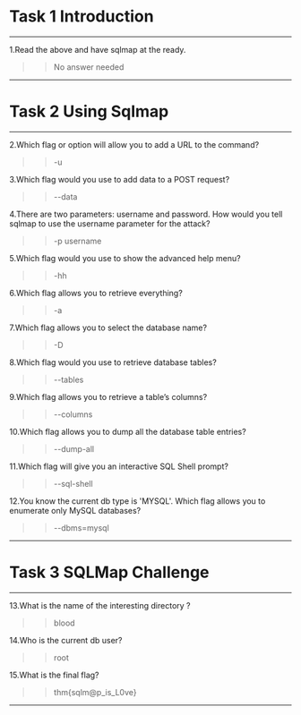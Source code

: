 # Task 1 Introduction
----

1.Read the above and have sqlmap at the ready.
>>No answer needed

----

# Task 2 Using Sqlmap
----

2.Which flag or option will allow you to add a URL to the command?
>>-u

3.Which flag would you use to add data to a POST request?
>>--data

4.There are two parameters: username and password. How would you tell sqlmap to use the username 
parameter for the attack?
>>-p username

5.Which flag would you use to show the advanced help menu?
>>-hh

6.Which flag allows you to retrieve everything?
>>-a

7.Which flag allows you to select the database name?
>>-D

8.Which flag would you use to retrieve database tables?
>>--tables

9.Which flag allows you to retrieve a table’s columns?
>>--columns

10.Which flag allows you to dump all the database table entries?
>>--dump-all

11.Which flag will give you an interactive SQL Shell prompt?
>>--sql-shell

12.You know the current db type is 'MYSQL'. Which flag allows you to enumerate only MySQL databases?
>>--dbms=mysql

----

# Task 3 SQLMap Challenge
----

13.What is the name of the interesting directory ?
>>blood

14.Who is the current db user? 
>>root

15.What is the final flag? 
>>thm{sqlm@p_is_L0ve}

----